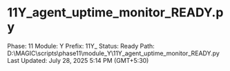 # 11Y_agent_uptime_monitor_READY.py

Phase: 11
Module: Y
Prefix: 11Y_
Status: Ready
Path: D:\MAGIC\scripts\phase11\module_Y\11Y_agent_uptime_monitor_READY.py
Last Updated: July 28, 2025 5:14 PM (GMT+5:30)